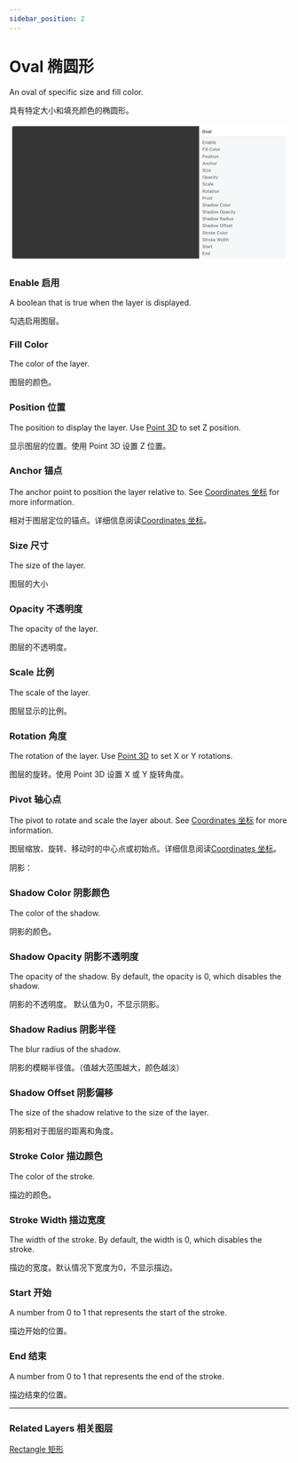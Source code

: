 ```yaml
---
sidebar_position: 2
---
```


# Oval 椭圆形

An oval of specific size and fill color.

具有特定大小和填充颜色的椭圆形。

![Image](./../../../static/img/docs/Layer/oval.png)

### Enable 启用

A boolean that is true when the layer is displayed.

勾选启用图层。

### Fill Color

The color of the layer.

图层的颜色。

### Position 位置

The position to display the layer. Use [Point 3D](./../Utility/Point%203D.md) to set Z position.

显示图层的位置。使用 Point 3D 设置 Z 位置。

### Anchor 锚点

The anchor point to position the layer relative to. See [Coordinates 坐标](./../Concepts/Coordinates.md) for more information.

相对于图层定位的锚点。详细信息阅读[Coordinates 坐标](./../Concepts/Coordinates.md)。

### Size 尺寸

The size of the layer.

图层的大小

### Opacity 不透明度

The opacity of the layer.

图层的不透明度。

### Scale 比例

The scale of the layer.

图层显示的比例。

### Rotation 角度

The rotation of the layer. Use [Point 3D](./../Utility/Point%203D.md) to set X or Y rotations.

图层的旋转。使用 Point 3D 设置 X 或 Y 旋转角度。

### Pivot 轴心点

The pivot to rotate and scale the layer about. See [Coordinates 坐标](./../Concepts/Coordinates.md) for more information.

图层缩放、旋转、移动时的中心点或初始点。详细信息阅读[Coordinates 坐标](./../Concepts/Coordinates.md)。

阴影：

### Shadow Color 阴影颜色

The color of the shadow.

阴影的颜色。

### Shadow Opacity 阴影不透明度

The opacity of the shadow. By default, the opacity is 0, which disables the shadow.

阴影的不透明度。 默认值为0，不显示阴影。

### Shadow Radius 阴影半径

The blur radius of the shadow.

阴影的模糊半径值。（值越大范围越大，颜色越淡）

### Shadow Offset 阴影偏移

The size of the shadow relative to the size of the layer.

阴影相对于图层的距离和角度。

### Stroke Color 描边颜色

The color of the stroke.

描边的颜色。

### Stroke Width 描边宽度

The width of the stroke. By default, the width is 0, which disables the stroke.

描边的宽度。默认情况下宽度为0，不显示描边。

### Start 开始

A number from 0 to 1 that represents the start of the stroke.

描边开始的位置。

### End 结束

A number from 0 to 1 that represents the end of the stroke.

描边结束的位置。

------

### Related Layers 相关图层

[Rectangle 矩形](./Rectangle.md)

